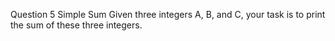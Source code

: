 Question 5
Simple Sum
Given three integers A, B, and C, your task is to print the sum of these three integers.
